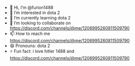 - 👋 Hi, I’m @furion1488
- 👀 I’m interested in dota 2
- 🌱 I’m currently learning dota 2
- 💞️ I’m looking to collaborate on https://discord.com/channels/@me/1206995260811509790
- 📫 How to reach me  https://discord.com/channels/@me/1206995260811509790
- 😄 Pronouns: dota 2
- ⚡ Fun fact: i love hitler 1488 and  https://discord.com/channels/@me/1206995260811509790
<!---
furion1488/furion1488 is a ✨ special ✨ repository because its `README.md` (this file) appears on your GitHub profile.
You can click the Preview link to take a look at your changes.
--->
